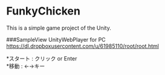 FunkyChicken
=============

This is a simple game project of the Unity.

###SampleView
UnityWebPlayer for PC  
https://dl.dropboxusercontent.com/u/61985110/root/root.html


*スタート : クリック or Enter  
*移動 : ←→キー
